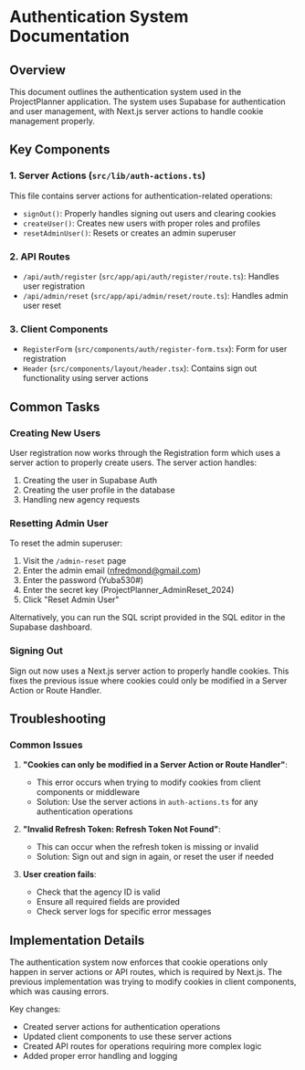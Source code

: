 # Authentication System Documentation

## Overview

This document outlines the authentication system used in the ProjectPlanner application. The system uses Supabase for authentication and user management, with Next.js server actions to handle cookie management properly.

## Key Components

### 1. Server Actions (`src/lib/auth-actions.ts`)

This file contains server actions for authentication-related operations:

- `signOut()`: Properly handles signing out users and clearing cookies
- `createUser()`: Creates new users with proper roles and profiles
- `resetAdminUser()`: Resets or creates an admin superuser

### 2. API Routes

- `/api/auth/register` (`src/app/api/auth/register/route.ts`): Handles user registration
- `/api/admin/reset` (`src/app/api/admin/reset/route.ts`): Handles admin user reset

### 3. Client Components

- `RegisterForm` (`src/components/auth/register-form.tsx`): Form for user registration
- `Header` (`src/components/layout/header.tsx`): Contains sign out functionality using server actions

## Common Tasks

### Creating New Users

User registration now works through the Registration form which uses a server action to properly create users. The server action handles:

1. Creating the user in Supabase Auth
2. Creating the user profile in the database
3. Handling new agency requests

### Resetting Admin User

To reset the admin superuser:

1. Visit the `/admin-reset` page
2. Enter the admin email (nfredmond@gmail.com)
3. Enter the password (Yuba530#)
4. Enter the secret key (ProjectPlanner_AdminReset_2024)
5. Click "Reset Admin User"

Alternatively, you can run the SQL script provided in the SQL editor in the Supabase dashboard.

### Signing Out

Sign out now uses a Next.js server action to properly handle cookies. This fixes the previous issue where cookies could only be modified in a Server Action or Route Handler.

## Troubleshooting

### Common Issues

1. **"Cookies can only be modified in a Server Action or Route Handler"**:
   - This error occurs when trying to modify cookies from client components or middleware
   - Solution: Use the server actions in `auth-actions.ts` for any authentication operations

2. **"Invalid Refresh Token: Refresh Token Not Found"**:
   - This can occur when the refresh token is missing or invalid
   - Solution: Sign out and sign in again, or reset the user if needed

3. **User creation fails**:
   - Check that the agency ID is valid
   - Ensure all required fields are provided
   - Check server logs for specific error messages

## Implementation Details

The authentication system now enforces that cookie operations only happen in server actions or API routes, which is required by Next.js. The previous implementation was trying to modify cookies in client components, which was causing errors.

Key changes:
- Created server actions for authentication operations
- Updated client components to use these server actions
- Created API routes for operations requiring more complex logic
- Added proper error handling and logging 